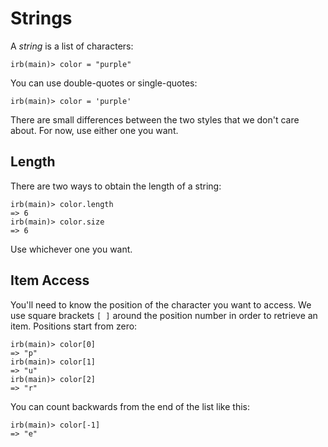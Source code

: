 # Strings

A _string_ is a list of characters:

``` irb
irb(main)> color = "purple"
```
You can use double-quotes or single-quotes:

``` irb
irb(main)> color = 'purple'
```

There are small differences between the two styles that we
don't care about.  For now, use either one you want.

## Length

There are two ways to obtain the length of a string:

``` irb
irb(main)> color.length
=> 6
irb(main)> color.size
=> 6
```

Use whichever one you want.


## Item Access

You'll need to know the position of the character you want to access.
We use square brackets `[ ]` around the position number in order
to retrieve an item. Positions start from zero:


``` irb
irb(main)> color[0]
=> "p"
irb(main)> color[1]
=> "u"
irb(main)> color[2]
=> "r"
```

You can count backwards from the end of the list like this:

``` irb
irb(main)> color[-1]
=> "e"
```
